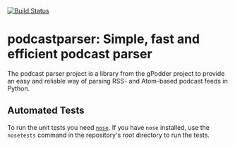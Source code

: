 [![Build Status](https://travis-ci.org/zosis/podcastparser.svg?branch=master)](https://travis-ci.org/zosis/podcastparser)

podcastparser: Simple, fast and efficient podcast parser
========================================================

The podcast parser project is a library from the gPodder project to provide an
easy and reliable way of parsing RSS- and Atom-based podcast feeds in Python.


## Automated Tests

To run the unit tests you need [`nose`](http://nose.readthedocs.io/en/latest/).  If you have `nose` installed, use the `nosetests` command in the repository's root directory to run the tests.
